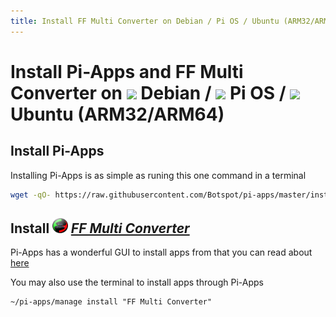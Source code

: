 ```yaml
---
title: Install FF Multi Converter on Debian / Pi OS / Ubuntu (ARM32/ARM64) | Pi-Apps
---
```

# Install Pi-Apps and FF Multi Converter on <img src=https://www.vectorlogo.zone/logos/debian/debian-icon.svg height=20 /> Debian / <img src=https://www.vectorlogo.zone/logos/raspberrypi/raspberrypi-icon.svg height=20 /> Pi OS / <img src=https://www.vectorlogo.zone/logos/ubuntu/ubuntu-icon.svg height=20 /> Ubuntu (ARM32/ARM64)
## Install Pi-Apps

Installing Pi-Apps is as simple as runing this one command in a terminal
```bash
wget -qO- https://raw.githubusercontent.com/Botspot/pi-apps/master/install | bash
```
## Install <img src="/img/app-icons/FF Multi Converter/icon-64.png" height=24> ***[FF Multi Converter](https://github.com/Botspot/pi-apps/tree/master/apps/FF%20Multi%20Converter)***
Pi-Apps has a wonderful GUI to install apps from that you can read about [here](/wiki/getting-started/running-pi-apps/)
        
You may also use the terminal to install apps through Pi-Apps
```
~/pi-apps/manage install "FF Multi Converter"
```
